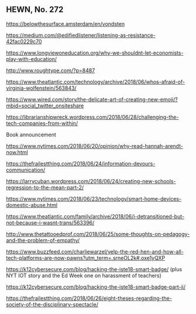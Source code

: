 ## HEWN, No. 272

https://belowthesurface.amsterdam/en/vondsten

https://medium.com/@edifiedlistener/listening-as-resistance-42fac0229c70

https://www.longviewoneducation.org/why-we-shouldnt-let-economists-play-with-education/

http://www.roughtype.com/?p=8487

https://www.theatlantic.com/technology/archive/2018/06/whos-afraid-of-virginia-wolfenstein/563843/

https://www.wired.com/story/the-delicate-art-of-creating-new-emoji/?mbid=social_twitter_onsiteshare

https://librarianshipwreck.wordpress.com/2018/06/28/challenging-the-tech-companies-from-within/

Book announcement

https://www.nytimes.com/2018/06/20/opinion/why-read-hannah-arendt-now.html

https://thefrailestthing.com/2018/06/24/information-devours-communication/

https://larrycuban.wordpress.com/2018/06/24/creating-new-schools-regression-to-the-mean-part-2/

https://www.nytimes.com/2018/06/23/technology/smart-home-devices-domestic-abuse.html

https://www.theatlantic.com/family/archive/2018/06/i-detransitioned-but-not-because-i-wasnt-trans/563396/

http://www.thetattooedprof.com/2018/06/25/some-thoughts-on-pedagogy-and-the-problem-of-empathy/

https://www.buzzfeed.com/charliewarzel/yelp-the-red-hen-and-how-all-tech-platforms-are-now-pawns?utm_term=.srneOL2k#.oxe1yQXP

https://k12cybersecure.com/blog/hacking-the-iste18-smart-badge/ (plus NYT IOT story and the Ed Week one on harassment of teachers)

https://k12cybersecure.com/blog/hacking-the-iste18-smart-badge-part-ii/

https://thefrailestthing.com/2018/06/26/eight-theses-regarding-the-society-of-the-disciplinary-spectacle/

